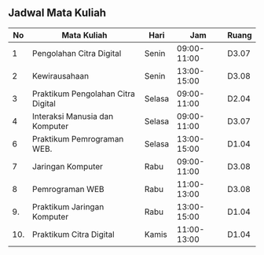 ## Jadwal Mata Kuliah

| No  | Mata Kuliah                        | Hari   | Jam         | Ruang |
| --- | ---------------------------------- | ------ | ----------- | ----- |
| 1   | Pengolahan Citra Digital           | Senin  | 09:00-11:00 | D3.07 |
| 2   | Kewirausahaan                      | Senin  | 13:00-15:00 | D3.08 |
| 3   | Praktikum Pengolahan Citra Digital | Selasa | 09:00-11:00 | D2.04 |
| 4   | Interaksi Manusia dan Komputer     | Selasa | 09:00-11:00 | D3.07 |
| 6   | Praktikum Pemrograman WEB.         | Selasa | 13:00-15:00 | D1.04 |  
| 7   | Jaringan Komputer                  | Rabu   | 09:00-11:00 | D3.08 |
| 8   | Pemrograman WEB                    | Rabu   | 11:00-13:00 | D3.08 |
| 9.  | Praktikum Jaringan Komputer        | Rabu   | 13:00-15:00 | D1.04 |
| 10. | Praktikum Citra Digital            | Kamis  | 11:00-13:00 | D1.04 |
